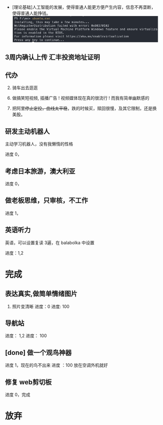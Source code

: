 
- [理论基础]人工智能的发展，使得普通人能更方便产生内容，信息不再垄断，使得普通人能挣钱。
![](images/2025-01-24-14-21-29.png)

## 3周内确认上传 汇丰投资地址证明

## 代办

<!-- 1. 做锻炼视频 -->
2. 骑车出去逛逛
<!-- 4. 开发 laravel模版，创建自己框架 -->
<!-- 5. 数字人直播 封禁吗？ -->
6. 做搞笑短视频, 插播广告 ! 视频媒体现在真的很流行 ! 而我有简单幽默感的

2.  把阿里~~停止定投，曲线太平稳~~，跌的时候买，赎回很慢，及其它限制，还是换美股。

## 研发主动机器人
主动学习机器人，没有我懒惰的性格

进度 0，

## 考虑日本旅游，澳大利亚

进度 0，

## 做老板思维，只审核，不工作

进度 1，


## 英语听力 

英语，可以设置复读 3遍，在 balabolka 中设置

进度：1,2

# 完成

## 表达真实,做简单情绪图片
1. 照片变清晰
进度：0
进度: 100

## 导航站 
进度： 1,2
进度： 100

## [done] 做一个观鸟神器

进度 1，现在的鸟不出来
进度 ：100 放在空调外机就好

## 修复 web剪切板

进度 0，完成




# 放弃

<!-- ## [todo]书呆子，语音陪伴，早晨、晚上陪伴学习 2 小时 (节约时间，避免空虚) -->

<!-- 进度 0， -->

